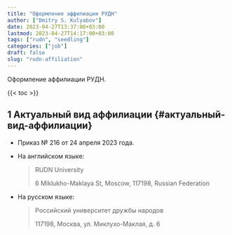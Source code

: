 ```yaml
---
title: "Оформление аффилиации РУДН"
author: ["Dmitry S. Kulyabov"]
date: 2023-04-27T13:37:00+03:00
lastmod: 2023-04-27T14:17:00+03:00
tags: ["rudn", "seedling"]
categories: ["job"]
draft: false
slug: "rudn-affiliation"
---
```


Оформление аффилиации РУДН.

<!--more-->

{{< toc >}}


## <span class="section-num">1</span> Актуальный вид аффилиации {#актуальный-вид-аффилиации}

-   Приказ № 216 от 24 апреля 2023 года.
-   На английском языке:

    > RUDN University
    >
    > 6 Miklukho-Maklaya St, Moscow, 117198, Russian Federation
-   На русском языке:

    > Российский университет дружбы народов
    >
    > 117198, Москва, ул. Миклухо-Маклая, д. 6

